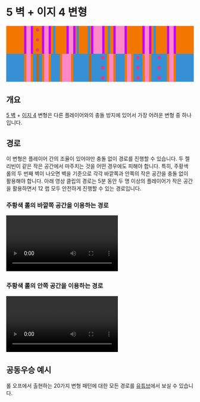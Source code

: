 # 5 벽 + 이지 4 변형

![5 Waller + Easy 4](../images/variations/5-waller-easy-4.jpg)

## 개요

[5 벽](../rolls/5-waller.md) + [이지 4](../rolls/easy-4.md#파란색-롤) 변형은 다른 플레이어와의 충돌 방지에 있어서 가장 어려운 변형 중 하나입니다.

## 경로

이 변형은 플레이어 간의 조율이 있어야만 충돌 없이 경로를 진행할 수 있습니다. 두 젤리빈이 같은 작은 공간에서 마주치는 것을 어떤 경우에도 피해야 합니다. 특히, 주황색 롤의 두 번째 벽이 나오면 벽을 기준으로 각각 바깥쪽과 안쪽의 작은 공간을 충돌 없이 활용해야 합니다. 아래 영상 클립의 경로는 5분 동안 두 명 이상의 플레이어가 작은 공간을 활용하면서 12 랩 모두 안전하게 진행할 수 있는 경로입니다.

### 주황색 롤의 바깥쪽 공간을 이용하는 경로

<video controls>
  <source src="../../images/variations/5-waller-easy-4-outer-orange-ledge.mp4" type="video/mp4">
</video>

### 주황색 롤의 안쪽 공간을 이용하는 경로

<video controls>
  <source src="../../images/variations/5-waller-easy-4-inner-orange-ledge.mp4" type="video/mp4">
</video>

## 공동우승 예시

롤 오프에서 출현하는 20가지 변형 패턴에 대한 모든 경로를 [유튜브](https://www.youtube.com/playlist?list=PLG_QNSp9ZgJLWYSNl4vY26VJCZeOQHO1F)에서 보실 수 있습니다.
